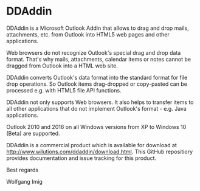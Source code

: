 # DDAddin
DDAddin is a Microsoft Outlook Addin that allows to drag and drop mails, attachments, etc. from Outlook into HTML5 web pages and other applications.

Web browsers do not recognize Outlook's special drag and drop data format. That's why mails, attachments, calendar items or notes cannot be dragged from Outlook into a HTML web site.

DDAddin converts Outlook's data format into the standard format for file drop operations. So Outlook items drag-dropped or copy-pasted can be processed e.g. with HTML5 file API functions.

DDAddin not only supports Web browsers. It also helps to transfer items to all other applications that do not implement Outlook's format - e.g. Java applications.

Outlook 2010 and 2016 on all Windows versions from XP to Windows 10 (Beta) are supported.

DDAddin is a commercial product which is available for download at http://www.wilutions.com/ddaddin/download.html.
This GitHub repositiory provides documentation and issue tracking for this product.

Best regards

Wolfgang Imig
